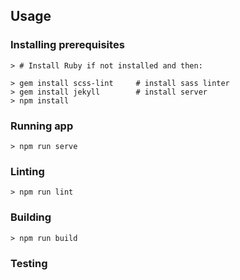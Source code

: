 ## Usage

### Installing prerequisites

    > # Install Ruby if not installed and then:

    > gem install scss-lint     # install sass linter
    > gem install jekyll        # install server
    > npm install

### Running app

    > npm run serve

### Linting

    > npm run lint

### Building

    > npm run build

### Testing
